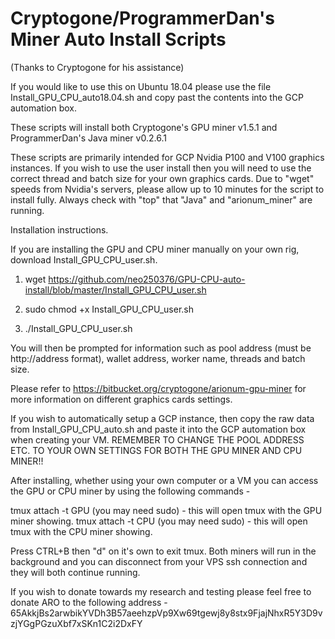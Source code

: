 # Cryptogone/ProgrammerDan's Miner Auto Install Scripts
(Thanks to Cryptogone for his assistance)

If you would like to use this on Ubuntu 18.04 please use the file Install_GPU_CPU_auto18.04.sh and copy past the contents into the GCP automation box.

These scripts will install both Cryptogone's GPU miner v1.5.1 and ProgrammerDan's Java miner v0.2.6.1

These scripts are primarily intended for GCP Nvidia P100 and V100 graphics instances. If you wish to use the user install then you will need to use the correct thread and batch size for your own graphics cards. Due to "wget" speeds from Nvidia's servers, please allow up to 10 minutes for the script to install fully. Always check with "top" that "Java" and "arionum_miner" are running.

Installation instructions.

If you are installing the GPU and CPU miner manually on your own rig, download Install_GPU_CPU_user.sh.

1. wget https://github.com/neo250376/GPU-CPU-auto-install/blob/master/Install_GPU_CPU_user.sh

2. sudo chmod +x Install_GPU_CPU_user.sh

3. ./Install_GPU_CPU_user.sh

You will then be prompted for information such as pool address (must be http://address format), wallet address, worker name, threads and batch size.

Please refer to https://bitbucket.org/cryptogone/arionum-gpu-miner for more information on different graphics cards settings.

If you wish to automatically setup a GCP instance, then copy the raw data from Install_GPU_CPU_auto.sh and paste it into the GCP automation box when creating your VM. REMEMBER TO CHANGE THE POOL ADDRESS ETC. TO YOUR OWN SETTINGS FOR BOTH THE GPU MINER AND CPU MINER!!

After installing, whether using your own computer or a VM you can access the GPU or CPU miner by using the following commands -

tmux attach -t GPU (you may need sudo) - this will open tmux with the GPU miner showing.
tmux attach -t CPU (you may need sudo) - this will open tmux with the CPU miner showing.

Press CTRL+B then "d" on it's own to exit tmux. Both miners will run in the background and you can disconnect from your VPS ssh connection and they will both continue running.

If you wish to donate towards my research and testing please feel free to donate ARO to the following address -
65AkkjBs2arwbikYVDh3B57aeehzpVp9Xw69tgewj8y8stx9FjajNhxR5Y3D9vzjYGgPGzuXbf7xSKn1C2i2DxFY

